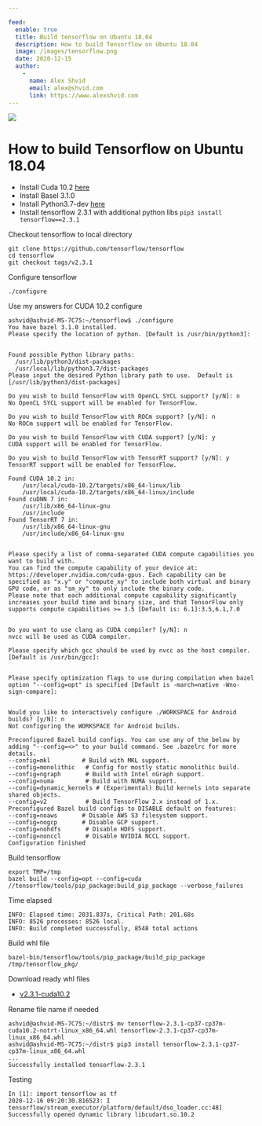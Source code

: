 ```yaml
---

feed:
  enable: true
  title: Build tensorflow on Ubuntu 18.04
  description: How to build Tensorflow on Ubuntu 18.04
  image: /images/tensorflow.png
  date: 2020-12-15
  author:
    -
      name: Alex Shvid
      email: alex@shvid.com
      link: https://www.alexshvid.com
---
```


![](/images/tensorflow.png)

# How to build Tensorflow on Ubuntu 18.04

* Install Cuda 10.2 [here](/posts/2020-12-14-install-cuda-10.2.html)
* Install Basel 3.1.0
* Install Python3.7-dev [here](/posts/2020-12-13-install-python37.html)
* Install tensorflow 2.3.1 with additional python libs `pip3 install tensorflow==2.3.1`

Checkout tensorflow to local directory

```
git clone https://github.com/tensorflow/tensorflow
cd tensorflow
git checkout tags/v2.3.1
```

Configure tensorflow
```
./configure
```

Use my answers for CUDA 10.2 configure
```
ashvid@ashvid-MS-7C75:~/tensorflow$ ./configure
You have bazel 3.1.0 installed.
Please specify the location of python. [Default is /usr/bin/python3]:


Found possible Python library paths:
  /usr/lib/python3/dist-packages
  /usr/local/lib/python3.7/dist-packages
Please input the desired Python library path to use.  Default is [/usr/lib/python3/dist-packages]

Do you wish to build TensorFlow with OpenCL SYCL support? [y/N]: n
No OpenCL SYCL support will be enabled for TensorFlow.

Do you wish to build TensorFlow with ROCm support? [y/N]: n
No ROCm support will be enabled for TensorFlow.

Do you wish to build TensorFlow with CUDA support? [y/N]: y
CUDA support will be enabled for TensorFlow.

Do you wish to build TensorFlow with TensorRT support? [y/N]: y
TensorRT support will be enabled for TensorFlow.

Found CUDA 10.2 in:
    /usr/local/cuda-10.2/targets/x86_64-linux/lib
    /usr/local/cuda-10.2/targets/x86_64-linux/include
Found cuDNN 7 in:
    /usr/lib/x86_64-linux-gnu
    /usr/include
Found TensorRT 7 in:
    /usr/lib/x86_64-linux-gnu
    /usr/include/x86_64-linux-gnu


Please specify a list of comma-separated CUDA compute capabilities you want to build with.
You can find the compute capability of your device at: https://developer.nvidia.com/cuda-gpus. Each capability can be specified as "x.y" or "compute_xy" to include both virtual and binary GPU code, or as "sm_xy" to only include the binary code.
Please note that each additional compute capability significantly increases your build time and binary size, and that TensorFlow only supports compute capabilities >= 3.5 [Default is: 6.1]:3.5,6.1,7.0


Do you want to use clang as CUDA compiler? [y/N]: n
nvcc will be used as CUDA compiler.

Please specify which gcc should be used by nvcc as the host compiler. [Default is /usr/bin/gcc]:


Please specify optimization flags to use during compilation when bazel option "--config=opt" is specified [Default is -march=native -Wno-sign-compare]:


Would you like to interactively configure ./WORKSPACE for Android builds? [y/N]: n
Not configuring the WORKSPACE for Android builds.

Preconfigured Bazel build configs. You can use any of the below by adding "--config=<>" to your build command. See .bazelrc for more details.
--config=mkl         # Build with MKL support.
--config=monolithic   # Config for mostly static monolithic build.
--config=ngraph       # Build with Intel nGraph support.
--config=numa         # Build with NUMA support.
--config=dynamic_kernels # (Experimental) Build kernels into separate shared objects.
--config=v2           # Build TensorFlow 2.x instead of 1.x.
Preconfigured Bazel build configs to DISABLE default on features:
--config=noaws       # Disable AWS S3 filesystem support.
--config=nogcp       # Disable GCP support.
--config=nohdfs       # Disable HDFS support.
--config=nonccl       # Disable NVIDIA NCCL support.
Configuration finished
```

Build tensorflow
```
export TMP=/tmp
bazel build --config=opt --config=cuda //tensorflow/tools/pip_package:build_pip_package --verbose_failures
```

Time elapsed
```
INFO: Elapsed time: 2031.837s, Critical Path: 201.68s
INFO: 8526 processes: 8526 local.
INFO: Build completed successfully, 8548 total actions
```

Build whl file
```
bazel-bin/tensorflow/tools/pip_package/build_pip_package /tmp/tensorflow_pkg/
```

Download ready whl files
* [v2.3.1-cuda10.2](https://github.com/alexshvid/tensorflow/releases/tag/v2.3.1-cuda10.2)

Rename file name if needed
```
ashvid@ashvid-MS-7C75:~/distr$ mv tensorflow-2.3.1-cp37-cp37m-cuda10.2-notrt-linux_x86_64.whl tensorflow-2.3.1-cp37-cp37m-linux_x86_64.whl
ashvid@ashvid-MS-7C75:~/distr$ pip3 install tensorflow-2.3.1-cp37-cp37m-linux_x86_64.whl
...
Successfully installed tensorflow-2.3.1
```

Testing
```
In [1]: import tensorflow as tf
2020-12-16 09:20:30.816523: I tensorflow/stream_executor/platform/default/dso_loader.cc:48] Successfully opened dynamic library libcudart.so.10.2
```
